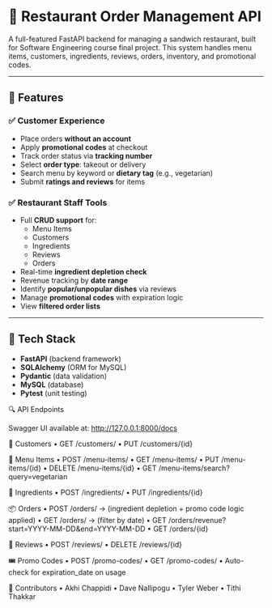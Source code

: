 # 🥪 Restaurant Order Management API

A full-featured FastAPI backend for managing a sandwich restaurant, built for Software Engineering course final project. This system handles menu items, customers, ingredients, reviews, orders, inventory, and promotional codes.

---

## 🚀 Features

### ✅ Customer Experience
- Place orders **without an account**
- Apply **promotional codes** at checkout
- Track order status via **tracking number**
- Select **order type**: takeout or delivery
- Search menu by keyword or **dietary tag** (e.g., vegetarian)
- Submit **ratings and reviews** for items

### ✅ Restaurant Staff Tools
- Full **CRUD support** for:
  - Menu Items
  - Customers
  - Ingredients
  - Reviews
  - Orders
- Real-time **ingredient depletion check**
- Revenue tracking by **date range**
- Identify **popular/unpopular dishes** via reviews
- Manage **promotional codes** with expiration logic
- View **filtered order lists**

---

## 🧪 Tech Stack

- **FastAPI** (backend framework)
- **SQLAlchemy** (ORM for MySQL)
- **Pydantic** (data validation)
- **MySQL** (database)
- **Pytest** (unit testing)

🔍 API Endpoints

Swagger UI available at: http://127.0.0.1:8000/docs

🧾 Customers
	•	GET /customers/
	•	PUT /customers/{id}

🍔 Menu Items
	•	POST /menu-items/
	•	GET /menu-items/
	•	PUT /menu-items/{id}
	•	DELETE /menu-items/{id}
	•	GET /menu-items/search?query=vegetarian

🧂 Ingredients
	•	POST /ingredients/
	•	PUT /ingredients/{id}

📦 Orders
	•	POST /orders/ → (ingredient depletion + promo code logic applied)
	•	GET /orders/ → (filter by date)
	•	GET /orders/revenue?start=YYYY-MM-DD&end=YYYY-MM-DD
	•	GET /orders/{id}

🧾 Reviews
	•	POST /reviews/
	•	DELETE /reviews/{id}

🎟 Promo Codes
	•	POST /promo-codes/
	•	GET /promo-codes/
	•	Auto-check for expiration_date on usage

👥 Contributors
	•	Akhi Chappidi
 	•	Dave Nallipogu
	•	Tyler Weber
 	•	Tithi Thakkar
